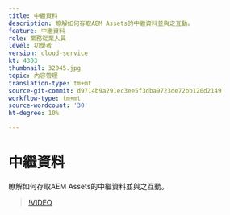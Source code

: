 ```yaml
---
title: 中繼資料
description: 瞭解如何存取AEM Assets的中繼資料並與之互動。
feature: 中繼資料
role: 業務從業人員
level: 初學者
version: cloud-service
kt: 4303
thumbnail: 32045.jpg
topic: 內容管理
translation-type: tm+mt
source-git-commit: d9714b9a291ec3ee5f3dba9723de72bb120d2149
workflow-type: tm+mt
source-wordcount: '30'
ht-degree: 10%

---
```



# 中繼資料

瞭解如何存取AEM Assets的中繼資料並與之互動。

>[!VIDEO](https://video.tv.adobe.com/v/32045/?quality=12&learn=on&hidetitle=true)